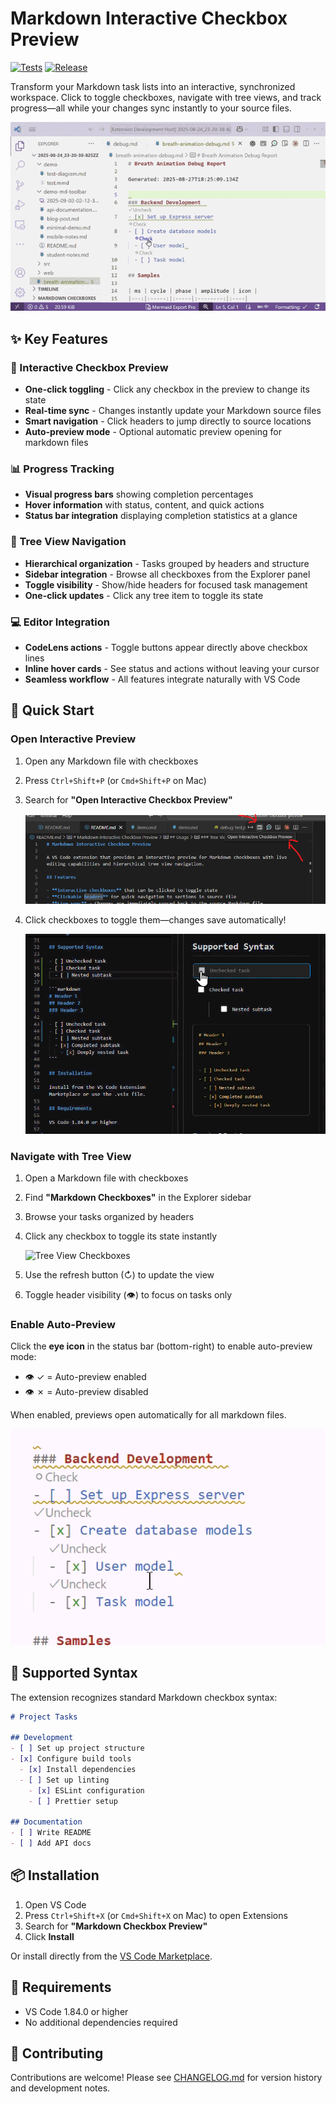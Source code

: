 # Markdown Interactive Checkbox Preview

[![Tests](https://github.com/GSejas/markdown-checkbox-preview/actions/workflows/test.yml/badge.svg)](https://github.com/GSejas/markdown-checkbox-preview/actions/workflows/test.yml)
[![Release](https://github.com/GSejas/markdown-checkbox-preview/actions/workflows/release.yml/badge.svg)](https://github.com/GSejas/markdown-checkbox-preview/actions/workflows/release.yml)

Transform your Markdown task lists into an interactive, synchronized workspace. Click to toggle checkboxes, navigate with tree views, and track progress—all while your changes sync instantly to your source files.

![Markdown Preview](media\full-demo-1.0.6_128colors_32colors.gif)

## ✨ Key Features

### 🎯 Interactive Checkbox Preview
- **One-click toggling** - Click any checkbox in the preview to change its state
- **Real-time sync** - Changes instantly update your Markdown source files
- **Smart navigation** - Click headers to jump directly to source locations
- **Auto-preview mode** - Optional automatic preview opening for markdown files

### 📊 Progress Tracking
- **Visual progress bars** showing completion percentages
- **Hover information** with status, content, and quick actions
- **Status bar integration** displaying completion statistics at a glance

### 🌲 Tree View Navigation
- **Hierarchical organization** - Tasks grouped by headers and structure
- **Sidebar integration** - Browse all checkboxes from the Explorer panel
- **Toggle visibility** - Show/hide headers for focused task management
- **One-click updates** - Click any tree item to toggle its state

### 💻 Editor Integration
- **CodeLens actions** - Toggle buttons appear directly above checkbox lines
- **Inline hover cards** - See status and actions without leaving your cursor
- **Seamless workflow** - All features integrate naturally with VS Code

## 🚀 Quick Start

### Open Interactive Preview
1. Open any Markdown file with checkboxes
2. Press `Ctrl+Shift+P` (or `Cmd+Shift+P` on Mac)
3. Search for **"Open Interactive Checkbox Preview"**

   ![Open Interactive Preview Button](media/open-interactive-preview-button.png)

4. Click checkboxes to toggle them—changes save automatically!

   ![Real-time Sync](media/markdown-checkbox-preview-real-time-sync.gif)

### Navigate with Tree View

1. Open a Markdown file with checkboxes
2. Find **"Markdown Checkboxes"** in the Explorer sidebar
3. Browse your tasks organized by headers
4. Click any checkbox to toggle its state instantly

   ![Tree View Checkboxes](media/menu-tree-checkboxes.gif)

5. Use the refresh button (↻) to update the view
6. Toggle header visibility (👁) to focus on tasks only

### Enable Auto-Preview

Click the **eye icon** in the status bar (bottom-right) to enable auto-preview mode:
- 👁 ✓ = Auto-preview enabled
- 👁 ✗ = Auto-preview disabled

When enabled, previews open automatically for all markdown files.

![Hover over support](media\codelness-demo.gif)

## 📝 Supported Syntax

The extension recognizes standard Markdown checkbox syntax:

```markdown
# Project Tasks

## Development
- [ ] Set up project structure
- [x] Configure build tools
  - [x] Install dependencies
  - [ ] Set up linting
    - [x] ESLint configuration
    - [ ] Prettier setup

## Documentation
- [ ] Write README
- [ ] Add API docs
```

## 📦 Installation

1. Open VS Code
2. Press `Ctrl+Shift+X` (or `Cmd+Shift+X` on Mac) to open Extensions
3. Search for **"Markdown Checkbox Preview"**
4. Click **Install**

Or install directly from the [VS Code Marketplace](https://marketplace.visualstudio.com/items?itemName=GSejas.markdown-checkbox-preview).

## 🔧 Requirements

- VS Code 1.84.0 or higher
- No additional dependencies required

## 🤝 Contributing

Contributions are welcome! Please see [CHANGELOG.md](CHANGELOG.md) for version history and development notes.
